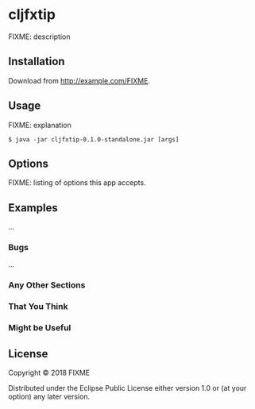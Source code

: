 # cljfxtip

FIXME: description

## Installation

Download from http://example.com/FIXME.

## Usage

FIXME: explanation

    $ java -jar cljfxtip-0.1.0-standalone.jar [args]

## Options

FIXME: listing of options this app accepts.

## Examples

...

### Bugs

...

### Any Other Sections
### That You Think
### Might be Useful

## License

Copyright © 2018 FIXME

Distributed under the Eclipse Public License either version 1.0 or (at
your option) any later version.

